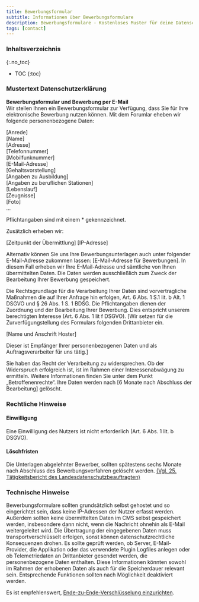 ```yaml
---
title: Bewerbungsformular
subtitle: Informationen über Bewerbungsformulare
description: Bewerbungsformulare - Kostenloses Muster für deine Datenschutzerklärung inkl. technischer und juristischer Hinweise.
tags: [contact]
---
```

### Inhaltsverzeichnis
{:.no_toc}
* TOC
{:toc}

### Mustertext Datenschutzerklärung
**Bewerbungsformular und Bewerbung per E-Mail**  
Wir stellen Ihnen ein Bewerbungsformular zur Verfügung, dass Sie für Ihre elektronische Bewerbung nutzen können. Mit dem Forumlar eheben wir folgende personenbezogene Daten:

[Anrede]  
[Name]  
[Adresse]   
[Telefonnummer]   
[Mobilfunknummer]   
[E-Mail-Adresse]  
[Gehaltsvorstellung]  
[Angaben zu Ausbildung]  
[Angaben zu beruflichen Stationen]  
[Lebenslauf]  
[Zeugnisse]  
[Foto]  
…

Pflichtangaben sind mit einem * gekennzeichnet.

Zusätzlich erheben wir:

[Zeitpunkt der Übermittlung]
[IP-Adresse]

Alternativ können Sie uns Ihre Bewerbungsunterlagen auch unter folgender E-Mail-Adresse zukommen lassen: [E-Mail-Adresse für Bewerbungen]. In diesem Fall erheben wir Ihre E-Mail-Adresse und sämtliche von Ihnen übermittelten Daten.
Die Daten werden ausschließlich zum Zweck der Bearbeitung Ihrer Bewerbung gespeichert.

Die Rechtsgrundlage für die Verarbeitung Ihrer Daten sind vorvertragliche Maßnahmen die auf Ihrer Anfrage hin erfolgen, Art. 6 Abs. 1 S.1 lit. b Alt. 1 DSGVO und § 26 Abs. 1 S. 1 BDSG. Die Pflichtangaben dienen der Zuordnung und der Bearbeitung Ihrer Bewerbung. Dies entspricht unserem berechtigten Interesse (Art. 6 Abs. 1 lit f DSGVO). 
[Wir setzen für die Zurverfügungstellung des Formulars folgenden Drittanbieter ein.

[Name und Anschrift Hoster]

Dieser ist Empfänger Ihrer personenbezogenen Daten und als Auftragsverarbeiter für uns tätig.]

Sie haben das Recht der Verarbeitung zu widersprechen. Ob der Widerspruch erfolgreich ist, ist im Rahmen einer Interessenabwägung zu ermitteln. Weitere Informationen finden Sie unter dem Punkt „Betroffenenrechte“.
Ihre Daten werden nach [6 Monate nach Abschluss der Bearbeitung] gelöscht.

### Rechtliche Hinweise
#### Einwilligung
Eine Einwilligung des Nutzers ist nicht erforderlich (Art. 6 Abs. 1 lit. b DSGVO).
#### Löschfristen
Die Unterlagen abgelehnter Bewerber, sollten spätestens sechs Monate nach Abschluss des Bewerbungsverfahren gelöscht werden. [(Vgl. 25. Tätigkeitsbericht des Landesdatenschutzbeauftragten)](https://www.datenschutz-bayern.de/tbs/tb25/k11.html#11.8.2)

### Technische Hinweise
Bewerbungsformulare sollten grundsätzlich selbst gehostet und so eingerichtet sein, dass keine IP-Adressen der Nutzer erfasst werden. Außerdem sollten keine übermittelten Daten im CMS selbst gespeichert werden, insbesondere dann nicht, wenn die Nachricht ohnehin als E-Mail weitergeleitet wird. Die Übertragung der eingegebenen Daten muss transportverschlüsselt erfolgen, sonst können datenschutzrechtliche Konsequenzen drohen. Es sollte geprüft werden, ob Server, E-Mail-Provider, die Applikation oder das verwendete Plugin Logfiles anlegen oder ob Telemetriedaten an Drittanbieter gesendet werden, die personenbezogene Daten enthalten. Diese Informationen könnten sowohl im Rahmen der erhobenen Daten als auch für die Speicherdauer relevant sein. Entsprechende Funktionen sollten nach Möglichkeit deaktiviert werden.

Es ist empfehlenswert, [Ende-zu-Ende-Verschlüsselung einzurichten](https://medium.com/eddy-der-infosec-frosch/das-sichere-wordpress-kontaktformular-mit-ende-zu-ende-verschl%C3%BCsselung-d1a500d50a22).
